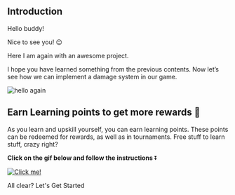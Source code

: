 ## Introduction

Hello buddy!

Nice to see you! 😉

Here I am again with an awesome project.

I hope you have learned something from the previous contents. Now let’s see how we can implement a damage system in our game.

![hello again](https://media.giphy.com/media/JUebFeFo7jGTdZ56bO/giphy.gif)

## Earn Learning points to get more rewards 🎁

As you learn and upskill yourself, you can earn learning points. These points can be redeemed for rewards, as well as in tournaments. Free stuff to learn stuff, crazy right?

**Click on the gif below and follow the instructions** ⏬

[![Click me!](https://media.giphy.com/media/zz1v8vjwQwTja/giphy.gif)](https://academy.outscal.com/welcome/build-in-public/assignments)

All clear? Let's Get Started

